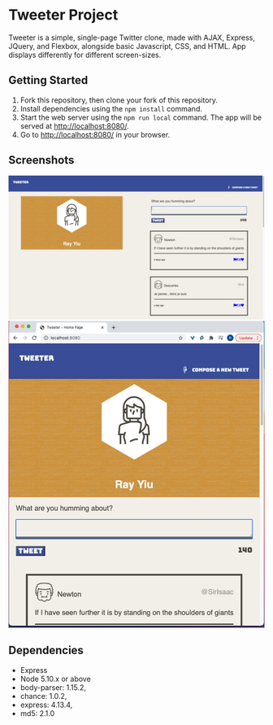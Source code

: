 # Tweeter Project

Tweeter is a simple, single-page Twitter clone, made with AJAX, Express, JQuery, and Flexbox, alongside basic Javascript, CSS, and HTML. App displays differently for different screen-sizes. 

## Getting Started
1. Fork this repository, then clone your fork of this repository.
2. Install dependencies using the `npm install` command.
3. Start the web server using the `npm run local` command. The app will be served at <http://localhost:8080/>.
4. Go to <http://localhost:8080/> in your browser.

## Screenshots
!["Screenshot of tweeter on the big screen"](https://github.com/rayyiu/tweeter/blob/master/docs/BigScreenTweeter.png?raw=true)
!["Screenshot of tweeter on the little screen"](https://github.com/rayyiu/tweeter/blob/master/docs/SmallScreenTweeter.png?raw=true)

## Dependencies
- Express
- Node 5.10.x or above
- body-parser: 1.15.2,
- chance: 1.0.2,
- express: 4.13.4,
- md5: 2.1.0